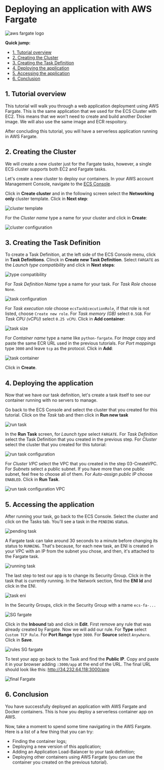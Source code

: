 # Deploying an application with AWS Fargate

![aws fargate logo](https://github.com/bemer/containers-on-aws-workshop/blob/master/05-DeployFargate/images/aws_fargate_logo.png)


**Quick jump:**

* [1. Tutorial overview](https://github.com/bemer/containers-on-aws-workshop/tree/master/05-DeployFargate#1-tutorial-overview)
* [2. Creating the Cluster](https://github.com/bemer/containers-on-aws-workshop/tree/master/05-DeployFargate#2-creating-the-cluster)
* [3. Creating the Task Definition](https://github.com/bemer/containers-on-aws-workshop/tree/master/05-DeployFargate#3-creating-the-task-definition)
* [4. Deploying the application](https://github.com/bemer/containers-on-aws-workshop/tree/master/05-DeployFargate#4-deploying-the-application)
* [5. Accessing the application](https://github.com/bemer/containers-on-aws-workshop/tree/master/05-DeployFargate#5-accessing-the-application)
* [6. Conclusion](https://github.com/bemer/containers-on-aws-workshop/tree/master/05-DeployFargate#6-conclusion)


## 1. Tutorial overview

This tutorial will walk you through a web application deployment using AWS Fargate. This is the same application that we used for the ECS Cluster with EC2. This means that we won't need to create and build another Docker image. We will also use the same image and ECR respoitory.

After concluding this tutorial, you will have a serverless application running in AWS Fargate.

## 2. Creating the Cluster

We will create a new cluster just for the Fargate tasks, however, a single ECS cluster supports both EC2 and Fargate tasks.

Let's create a new cluster to deploy our containers. In your AWS account Management Console, navigate to the [ECS Console](https://console.aws.amazon.com/ecs/home?region=us-east-1#/clusters).

Click in **Create cluster** and in the following screen select the **Networking only** cluster template. Click in **Next step**:

![cluster template](https://github.com/bemer/containers-on-aws-workshop/blob/master/05-DeployFargate/images/cluster_template.png)

For the *Cluster name* type a name for your cluster and click in **Create**:

![cluster configuration](https://github.com/bemer/containers-on-aws-workshop/blob/master/05-DeployFargate/images/cluster_configuration.png)

## 3. Creating the Task Definition

To create a Task Definition, at the left side of the ECS Console menu, click in **Task Definitions**. Clinck in **Create new Task Definition**. Select `FARGATE` as the *Launch type compatibility* and click in **Next steps**:

![type compatibility](https://github.com/bemer/containers-on-aws-workshop/blob/master/05-DeployFargate/images/task_compatibility.png)

For *Task Definition Name* type a name for your task. For *Task Role* choose `None`.

![task configuration](https://github.com/bemer/containers-on-aws-workshop/blob/master/05-DeployFargate/images/task_configuration.png)

For *Task execution role* choose `ecsTaskEcecutionRole`, if that role is not listed, choose `Create new role`. For *Task memory (GB)* select `0.5GB`. For *Task CPU (vCPU)* select `0.25 vCPU`. Click in **Add container**:

![task size](https://github.com/bemer/containers-on-aws-workshop/blob/master/05-DeployFargate/images/task_size.png)

For *Container name* type a name like `python-fargate`. For *Image* copy and paste the same ECR URL used in the previous tutorials. For *Port mappings* type `3000` and leave `tcp` as the protocol. Click in **Add**:

![task container](https://github.com/bemer/containers-on-aws-workshop/blob/master/05-DeployFargate/images/fargate_container.png)

Click in **Create**.

## 4. Deploying the application

Now that we have our task definition, let's create a task itself to see our container running with no servers to manage.

Go back to the ECS Console and select the cluster that you created for this tutorial. Click on the *Task* tab and then click in **Run new task**

![run task](https://github.com/bemer/containers-on-aws-workshop/blob/master/05-DeployFargate/images/run_new_task.png)

In the **Run Task** screen, for *Launch type* select `FARGATE`. For *Task Definition* select the Task Definition that you created in the previous step. For *Cluster* select the cluster that you created for this tutorial:

![run task configuration](https://github.com/bemer/containers-on-aws-workshop/blob/master/05-DeployFargate/images/run_new_task_conf.png)

For *Cluster VPC* select the VPC that you created in the step 03-CreateVPC. For *Subnets* select a public subnet. If you have more than one public subnet, feel free to choose all of them. For *Auto-assign public IP* choose `ENABLED`. Click in **Run Task**.

![run task configuration VPC](https://github.com/bemer/containers-on-aws-workshop/blob/master/05-DeployFargate/images/run_new_task_conf_vpc.png)

## 5. Accessing the application

After running your task, go back to the ECS Console. Select the cluster and click on the Tasks tab. You'll see a task in the `PENDING` status.

![pending task](https://github.com/bemer/containers-on-aws-workshop/blob/master/05-DeployFargate/images/pending_task.png)

A Fargate task can take around 30 seconds to a minute before changing its status to `RUNNING`. That's because, for each new task, an ENI is created in your VPC with an IP from the subnet you chose, and then, it's attached to the Fargate task.

![running task](https://github.com/bemer/containers-on-aws-workshop/blob/master/05-DeployFargate/images/running_task.png)

The last step to test our app is to change its Security Group. Click in the task that is currently running. In the Network section, find the **ENI Id** and click in the ENI.

![task eni](https://github.com/bemer/containers-on-aws-workshop/blob/master/05-DeployFargate/images/eni_fargate.png)

In the Security Groups, click in the Security Group with a name `ecs-fa-...`

![SG fargate](https://github.com/bemer/containers-on-aws-workshop/blob/master/05-DeployFargate/images/sg_fargate.png)

Click in the **Inbound** tab and click in **Edit**. First remove any rule that was already created by Fargate. Now we will add our rule. For **Type** select `Custom TCP Rule`. For **Port Range** type `3000`. For **Source** select `Anywhere`. Click in **Save**.

![rules SG fargate](https://github.com/bemer/containers-on-aws-workshop/blob/master/05-DeployFargate/images/sg_rules_fargate.png)

To test your app go back to the Task and find the **Public IP**. Copy and paste it in your browser adding `:3000/app` at the end of the URL. The final URL should look like this: http://34.232.64.118:3000/app

![final Fargate](https://github.com/bemer/containers-on-aws-workshop/blob/master/05-DeployFargate/images/final_fargate.png)

## 6. Conclusion

You have successfully deployed an application with AWS Fargate and Docker containers. This is how you deploy a serverless container app on AWS.

Now, take a moment to spend some time navigating in the AWS Fargate. Here is a list of a few thing that you can try:

* Finding the container logs;
* Deploying a new version of this application;
* Adding an Application Load-Balancer to your task definition;
* Deploying other containers using AWS Fargate (you can use the container you created on the previous tutorial).
